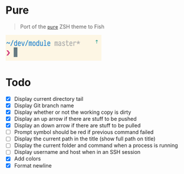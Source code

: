 # Pure

> Port of the [`pure`](https://github.com/sindresorhus/pure) ZSH theme to Fish

<img width="260" src="screenshot.png">

# Todo

- [x] Display current directory tail
- [x] Display Git branch name
- [x] Display whether or not the working copy is dirty
- [x] Display an up arrow if there are stuff to be pushed
- [x] Display an down arrow if there are stuff to be pulled
- [ ] Prompt symbol should be red if previous command failed
- [ ] Display the current path in the title (show full path on title)
- [ ] Display the current folder and command when a process is running
- [ ] Display username and host when in an SSH session
- [x] Add colors
- [x] Format newline
